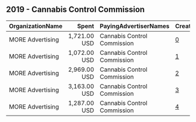 ## 2019 - Cannabis Control Commission 
|OrganizationName|Spent|PayingAdvertiserNames|CreativeUrls|Impressions|Genders|AgeBrackets|CountryCodes|BillingAddresses|CandidateBallotInformation|
|:---|---:|:---|:---|---:|:---|:---|:---|:---|:---|
|MORE Advertising|1,721.00 USD|Cannabis Control Commission|[0](https://www.snap.com/political-ads/asset/4a3020e30947f68138827bcfbb650109be99c258368ed1d9e4e7554066ed0a37?mediaType=jpg)|499,096||21+|united states|US||
|MORE Advertising|1,072.00 USD|Cannabis Control Commission|[1](https://www.snap.com/political-ads/asset/bdfd0cc1b5e9d8ab4b701eed2519db40928824324c87ba876ea7892fc755b9bd?mediaType=jpg)|356,421||21+|united states|US||
|MORE Advertising|2,969.00 USD|Cannabis Control Commission|[2](https://www.snap.com/political-ads/asset/5cd9a1edd3d56d85a735d2fcf4429ea149f2019243d5abe552871addc62dfd69?mediaType=jpg)|948,342||21+|united states|US||
|MORE Advertising|3,163.00 USD|Cannabis Control Commission|[3](https://www.snap.com/political-ads/asset/83eaf39d801791de5d49f30cfcd41fdda4a802145d22244b793fa63eaebf3333?mediaType=jpg)|813,319||21+|united states|US||
|MORE Advertising|1,287.00 USD|Cannabis Control Commission|[4](https://www.snap.com/political-ads/asset/5d4c86b3a692723f7d9cd538e56459531c95dbd2300930f36ca77b0bd23d5fd3?mediaType=mp4)|451,066||21+|united states|US||
